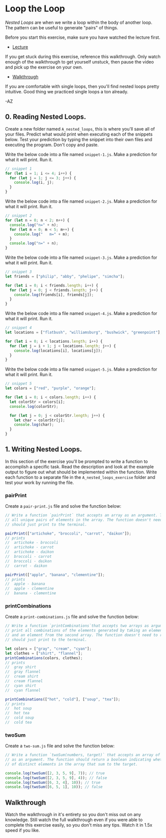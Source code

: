 # Loop the Loop

_Nested Loops_ are when we write a loop within the body of another loop. The pattern can be useful
to generate "pairs" of things.

Before you start this exercise, make sure you have watched the lecture first.

- [Lecture](https://youtu.be/68VmjvtOGGI)

If you get stuck during this exercise, reference this walkthrough. Only watch enough of the
walkthrough to get yourself unstuck, then pause the video and pick up the exercise on your own.

- [Walkthrough](https://youtu.be/seiovGIFokM)

If you are comfortable with single loops, then you'll find nested loops pretty intuitive. Good thing
we practiced single loops a ton already.

-AZ

## 0. Reading Nested Loops.

Create a new folder named `A_nested_loops`, this is where you'll save all of your files. Predict
what would print when executing each of the snippets below. Test your prediction by typing the
snippet into their own files and executing the program. Don't copy and paste.

Write the below code into a file named `snippet-1.js`. Make a prediction for what it will print. Run
it.

```js
// snippet 1
for (let i = 1; i <= 4; i++) {
  for (let j = 1; j <= 3; j++) {
    console.log(i, j);
  }
}
```

Write the below code into a file named `snippet-2.js`. Make a prediction for what it will print. Run
it.

```js
// snippet 2
for (let n = 0; n < 2; n++) {
  console.log("n=" + n);
  for (let m = 0; m < 5; m++) {
    console.log("   m=" + m);
  }
  console.log("n=" + n);
}
```

Write the below code into a file named `snippet-3.js`. Make a prediction for what it will print. Run
it.

```js
// snippet 3
let friends = ["philip", "abby", "phelipe", "simcha"];

for (let i = 0; i < friends.length; i++) {
  for (let j = 0; j < friends.length; j++) {
    console.log(friends[i], friends[j]);
  }
}
```

Write the below code into a file named `snippet-4.js`. Make a prediction for what it will print. Run
it.

```js
// snippet 4
let locations = ["flatbush", "williamsburg", "bushwick", "greenpoint"];

for (let i = 0; i < locations.length; i++) {
  for (let j = i + 1; j < locations.length; j++) {
    console.log(locations[i], locations[j]);
  }
}
```

Write the below code into a file named `snippet-5.js`. Make a prediction for what it will print. Run
it.

```js
// snippet 5
let colors = ["red", "purple", "orange"];

for (let i = 0; i < colors.length; i++) {
  let colorStr = colors[i];
  console.log(colorStr);

  for (let j = 0; j < colorStr.length; j++) {
    let char = colorStr[j];
    console.log(char);
  }
}
```

## 1. Writing Nested Loops.

In this section of the exercise you'll be prompted to write a function to accomplish a specific
task. Read the description and look at the example output to figure out what should be implemented
within the function. Write each function to a separate file in the `A_nested_loops_exercise` folder
and test your work by running the file.

### pairPrint

Create a `pair-print.js` file and solve the function below:

```js
// Write a function `pairPrint` that accepts an array as an argument. The function should print
// all unique pairs of elements in the array. The function doesn't need to return any value. It
// should just print to the terminal.

pairPrint(["artichoke", "broccoli", "carrot", "daikon"]);
// prints
//  artichoke - broccoli
//  artichoke - carrot
//  artichoke - daikon
//  broccoli - carrot
//  broccoli - daikon
//  carrot - daikon

pairPrint(["apple", "banana", "clementine"]);
// prints
//  apple - banana
//  apple - clementine
//  banana - clementine
```

### printCombinations

Create a `print-combinations.js` file and solve the function below:

```js
// Write a function `printCombinations`that accepts two arrays as arguments. The function should
// print all combinations of the elements generated by taking an element from the first array and
// and an element from the second array. The function doesn't need to return any value. It
// should just print to the terminal.

let colors = ["gray", "cream", "cyan"];
let clothes = ["shirt", "flannel"];
printCombinations(colors, clothes);
// prints
//  gray shirt
//  gray flannel
//  cream shirt
//  cream flannel
//  cyan shirt
//  cyan flannel

printCombinations(["hot", "cold"], ["soup", "tea"]);
// prints
//  hot soup
//  hot tea
//  cold soup
//  cold tea
```

### twoSum

Create a `two-sum.js` file and solve the function below:

```js
// Write a function `twoSum(numbers, target)` that accepts an array of numbers and a target number
// as an argument. The function should return a boolean indicating whether or not there exists a pair
// of distinct elements in the array that sum to the target.

console.log(twoSum([2, 3, 5, 9], 7)); // true
console.log(twoSum([2, 3, 5, 9], 4)); // false
console.log(twoSum([6, 3, 4], 10)); // true
console.log(twoSum([6, 5, 1], 10)); // false
```

## Walkthrough

Watch the walkthrough in it's entirety so you don't miss out on any knowledge. Still watch the full
walkthrough even if you were able to complete this exercise easily, so you don't miss any tips.
Watch it in 1.5x speed if you like.
